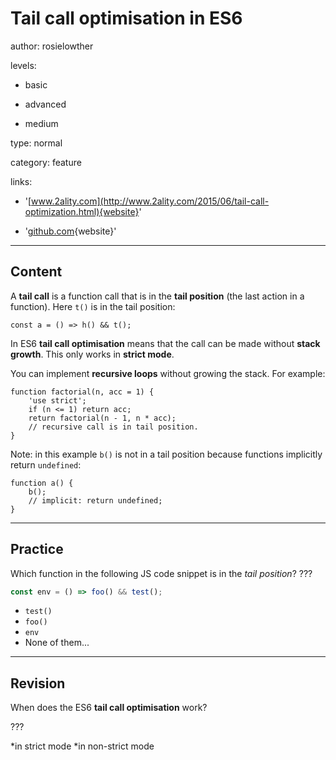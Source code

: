 # Tail call optimisation in ES6
author: rosielowther

levels:

  - basic

  - advanced

  - medium

type: normal

category: feature

links:

  - '[www.2ality.com](http://www.2ality.com/2015/06/tail-call-optimization.html){website}'

  - '[github.com](https://github.com/lukehoban/es6features#arrows){website}'

---
## Content

A **tail call** is a function call that is in the **tail position** (the last action in a function). Here `t()` is in the tail position: 
```
const a = () => h() && t();
```

In ES6 **tail call optimisation** means that the call can be made without **stack growth**. This only works in **strict mode**.

You can implement **recursive loops** without growing the stack. For example:

```
function factorial(n, acc = 1) {
    'use strict';
    if (n <= 1) return acc;
    return factorial(n - 1, n * acc);
    // recursive call is in tail position.
}
```
Note: in this example `b()` is not in a tail position because functions implicitly return `undefined`:
```
function a() {
    b();
    // implicit: return undefined;
}
```

---
## Practice

Which function in the following JS code snippet is in the *tail position*? ???

```javascript
const env = () => foo() && test();
```

* `test()`
* `foo()`
* `env`
* None of them...

---
## Revision

When does the ES6 **tail call optimisation** work?

???

*in strict mode
*in non-strict mode
